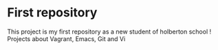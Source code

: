 # First repository

This project is my first repository as a new student of holberton school !
Projects about Vagrant, Emacs, Git and Vi


